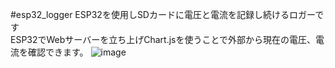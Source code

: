 #esp32_logger
ESP32を使用しSDカードに電圧と電流を記録し続けるロガーです  
ESP32でWebサーバーを立ち上げChart.jsを使うことで外部から現在の電圧、電流を確認できます。
![image](https://user-images.githubusercontent.com/72262790/215249377-7f2823a6-7887-492a-abe8-a19680754ad1.png)
